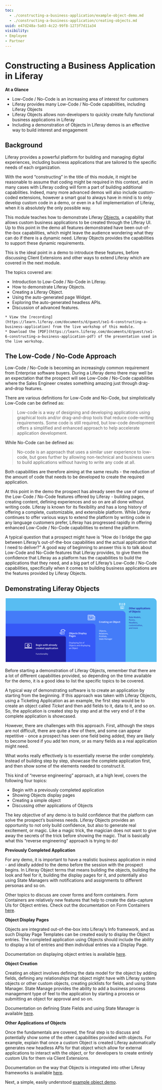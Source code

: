```yaml
---
toc:
  - ./constructing-a-business-application/example-object-demo.md
  - ./constructing-a-business-application/creating-objects.md
uuid: e47d248a-5a03-4c22-99f8-1273f7d11a34
visibility: 
- Employee
- Partner
---
```


# Constructing a Business Application in Liferay

**At a Glance**

* Low-Code / No-Code is an increasing area of interest for customers
* Liferay provides many Low-Code / No-Code capabilities, including Liferay Objects
* Liferay Objects allows non-developers to quickly create fully functional business applications in Liferay
* Including a demonstration of Objects in Liferay demos is an effective way to build interest and engagement

## Background

Liferay provides a powerful platform for building and managing digital experiences, including business applications that are tailored to the specific needs of each organization.

With the word “constructing” in the title of this module, it might be reasonable to assume that coding might be required in this context, and in many cases with Liferay coding will form a part of building additional capabilities. Indeed, many more advanced demos will also include custom-coded extensions, however a smart goal to always have in mind is to only develop custom code in a demo, or even in a full implementation of Liferay, when it is absolutely the only possible way. 

This module teaches how to demonstrate Liferay [Objects](https://learn.liferay.com/web/guest/w/dxp/building-applications/objects), a capability that allows custom business applications to be created through the LIferay UI. Up to this point in the demo all features demonstrated have been out-of-the-box capabilities, which might leave the audience wondering what they can do if there is a dynamic need. Liferay Objects provides the capabilities to support these dynamic requirements.

This is the ideal point in a demo to introduce these features, before discussing Client Extensions and other ways to extend Liferay which are covered in the next module. 

The topics covered are:

* Introduction to Low-Code / No-Code in Liferay.
* How to demonstrate Liferay Objects.
* Creating a Liferay Object.
* Using the auto-generated page Widget.
* Exploring the auto-generated headless APIs.
* Discussion of advanced features.

```{note}
* View the [recording](https://learn.liferay.com/documents/d/guest/se1-6-constructing-a-business-application) from the live workshop of this module.
* Download the [PDF](https://learn.liferay.com/documents/d/guest/se1-6-constructing-a-business-application-pdf) of the presentation used in the live workshop.
```

## The Low-Code / No-Code Approach

Low-Code / No-Code is becoming an increasingly common requirement from Enterprise software buyers. During a Liferay demo there may well be an expectation that the prospect will see Low-Code / No-Code capabilities where the Sales Engineer creates something amazing just through drag-and-drop features.

There are various definitions for Low-Code and No-Code, but simplistically Low-Code can be defined as:

> Low-code is a way of designing and developing applications using graphical tools and/or drag-and-drop tools that reduce code–writing requirements. Some code is still required, but low-code development offers a simplified and enhanced approach to help accelerate application development. 

While No-Code can be defined as:

> No-code is an approach that uses a similar user experience to low-code, but goes further by allowing non-technical and business users to build applications without having to write any code at all.

Both capabilities are therefore aiming at the same results - the reduction of the amount of code that needs to be developed to create the required application.

At this point in the demo the prospect has already seen the use of some of the Low-Code / No-Code features offered by Liferay - building pages, creating content, defining experiences and so on are all done without writing code. Liferay is known for its flexibility and has a long history of offering a complete, customizable, and extensible platform. While Liferay continues to offer various ways to extend the platform by writing code in any language customers prefer, Liferay has progressed rapidly in offering enhanced Low-Code / No-Code capabilities to extend the platform. 

A typical question that a prospect might have is “How do I bridge the gap between Liferay’s out-of-the-box capabilities and the actual application that I need to deliver?” A good way of beginning to answer this is to talk about Low-Code and No-Code features that Liferay provides, to give them the confidence that Liferay as a platform has the capabilities to build the applications that they need, and a big part of Liferay’s Low-Code / No-Code capabilities, specifically when it comes to building business applications are the features provided by Liferay Objects.

## Demonstrating Liferay Objects

![The most effective way to demonstrate Liferay Objects is to start with a completed object.](./constructing-a-business-application/images/01.png)

Before starting a demonstration of Liferay Objects, remember that there are a lot of different capabilities provided, so depending on the time available for the demo, it is a good idea to list the specific topics to be covered. 

A typical way of demonstrating software is to create an application by starting from the beginning. If this approach was taken with Liferay Objects, using a Ticketing Application as an example, the first step would be to create an object called _Ticket_ and then add fields to it, data to it, and so on. So, the application is created step by step and at the very end of it the complete application is showcased.

However, there are challenges with this approach. First, although the steps are not difficult, there are quite a few of them, and some can appear repetitive - once a prospect has seen one field being added, they are likely to become bored if you add ten more, or as many fields as a real application might need.

What works really effectively is to essentially reverse the order completely. Instead of building step by step, showcase the complete application first, and then show some of the elements needed to construct it.

This kind of “reverse engineering” approach, at a high level, covers the following four topics:

* Begin with a previously completed application
* Showing Objects display pages
* Creating a simple object
* Discussing other applications of Objects

The key objective of any demo is to build confidence that the platform can solve the prospect’s business needs. Liferay Objects provides an opportunity to not only build confidence, but also to generate real excitement, or magic. Like a magic trick, the magician does not want to give away the secrets of the trick before showing the magic. That is basically what this “reverse engineering” approach is trying to do!

**Previously Completed Application**

For any demo, it is important to have a realistic business application in mind - and ideally added to the demo before the session with the prospect begins. In Liferay Object terms that means building the objects, building the look and feel for it, building the display pages for it, and potentially also using State Managers with notifications and assignments to different personas and so on. 

Other topics to discuss are cover forms and form containers. Form Containers are relatively new features that help to create the data-capture UIs for Object entries. Check out the documentation on Form Containers [here](https://learn.liferay.com/web/guest/w/dxp/building-applications/objects/using-fragments-to-build-forms).

**Object Display Pages**

Objects are integrated out-of-the-box into Liferay’s Info framework, and as such Display Page Templates can be created easily to display the Object entries. The completed application using Objects should include the ability to display a list of entries and then individual entries via a Display Page.

Documentation on displaying object entries is available [here](https://learn.liferay.com/web/guest/w/dxp/building-applications/objects/displaying-object-entries).

**Object Creation**

Creating an object involves defining the data model for the object by adding fields, defining any relationships that object might have with Liferay system objects or other custom objects, creating picklists for fields, and using State Manager. State Manage provides the ability to add a business process management type of feel to the application by starting a process or submitting an object for approval and so on.

Documentation on defining State Fields and using State Manager is available [here](https://learn.liferay.com/web/guest/w/dxp/building-applications/objects/creating-and-managing-objects/fields/adding-and-managing-custom-states).

**Other Applications of Objects**

Once the fundamentals are covered, the final step is to discuss and potentially show some of the other capabilities provided with objects. For example, explain that once a custom Object is created Liferay automatically generates new headless APIs for that object which allow for external applications to interact with the object, or for developers to create entirely custom UIs for them via Client Extensions.

Documentation on the way that Objects is integrated into other Liferay frameworks is available [here](https://learn.liferay.com/web/guest/w/dxp/building-applications/objects/understanding-object-integrations).

Next, a simple, easily understood [example object demo](./constructing-a-business-application/example-object-demo.md).
